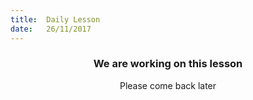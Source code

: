 ```yaml
---
title:  Daily Lesson
date:   26/11/2017
---
```


### <center>We are working on this lesson</center>
<center>Please come back later</center>